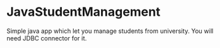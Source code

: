 # JavaStudentManagement
 Simple java app which let you manage students from university.
 You will need JDBC connector for it.
